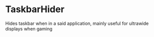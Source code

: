 # TaskbarHider
Hides taskbar when in a said application, mainly useful for ultrawide displays when gaming
